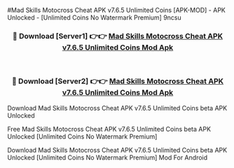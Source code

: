 #Mad Skills Motocross Cheat APK v7.6.5 Unlimited Coins [APK-MOD] - APK Unlocked - [Unlimited Coins No Watermark Premium] 9ncsu



<div align="center">

<h3>🔴 Download [Server1] 👉👉 <a href="https://momento.my/?title=Mad_Skills_Motocross_Cheat_APK_v7.6.5_Unlimited_Coins">Mad Skills Motocross Cheat APK v7.6.5 Unlimited Coins Mod Apk</a></h3><br>

<h3>🔴 Download [Server2] 👉👉 <a href="https://momento.my/?title=Mad_Skills_Motocross_Cheat_APK_v7.6.5_Unlimited_Coins">Mad Skills Motocross Cheat APK v7.6.5 Unlimited Coins Mod Apk</a></h3>
</div>



Download Mad Skills Motocross Cheat APK v7.6.5 Unlimited Coins beta APK Unlocked

Free Mad Skills Motocross Cheat APK v7.6.5 Unlimited Coins beta APK Unlocked [Unlimited Coins No Watermark Premium]

Download Mad Skills Motocross Cheat APK v7.6.5 Unlimited Coins beta APK Unlocked [Unlimited Coins No Watermark Premium] Mod For Android
